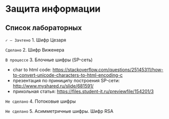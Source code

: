 # Защита информации
## Список лабораторных
`✓ — Зачтено` 1. Шифр Цезаря 

`Сделано` 2. Шифр Виженера 

`В процессе` 3. Блочные шифры (SP-сеть)
- char to html code: https://stackoverflow.com/questions/25145311/how-to-convert-unicode-characters-to-html-encoding-c
- презентация по приниципу построения SP-сети: http://www.myshared.ru/slide/681591/
- прикольная статья: https://files.student-it.ru/previewfile/154201/3

`Не сделано` 4. Потоковые шифры

`Не сделано` 5. Асимметричные шифры. Шифр RSA
